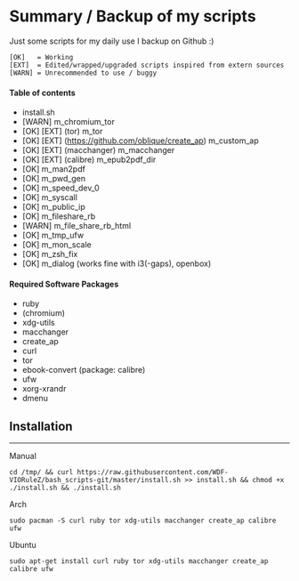 # Summary / Backup of my scripts #

Just some scripts for my daily use I backup on Github :)

	[OK]   = Working
	[EXT]  = Edited/wrapped/upgraded scripts inspired from extern sources
	[WARN] = Unrecommended to use / buggy
	
#### Table of contents

* install.sh 
* [WARN] m_chromium_tor
* [OK] [EXT] (tor) m_tor
* [OK] [EXT] (https://github.com/oblique/create_ap) m_custom_ap	
* [OK] [EXT] (macchanger) m_macchanger     
* [OK] [EXT] (calibre) m_epub2pdf_dir
* [OK] m_man2pdf	  
* [OK] m_pwd_gen	   	
* [OK] m_speed_dev_0    
* [OK] m_syscall
* [OK] m_public_ip
* [OK] m_fileshare_rb
* [WARN] m_file_share_rb_html
* [OK] m_tmp_ufw
* [OK] m_mon_scale
* [OK] m_zsh_fix
* [OK] m_dialog (works fine with i3(-gaps), openbox)

#### Required Software Packages

* ruby
* (chromium)
* xdg-utils
* macchanger
* create_ap
* curl
* tor
* ebook-convert (package: calibre)
* ufw
* xorg-xrandr
* dmenu

## Installation
---
Manual
```
cd /tmp/ && curl https://raw.githubusercontent.com/WDF-VIORuleZ/bash_scripts-git/master/install.sh >> install.sh && chmod +x ./install.sh && ./install.sh
```
Arch
```
sudo pacman -S curl ruby tor xdg-utils macchanger create_ap calibre ufw
```

Ubuntu
```
sudo apt-get install curl ruby tor xdg-utils macchanger create_ap calibre ufw
```
